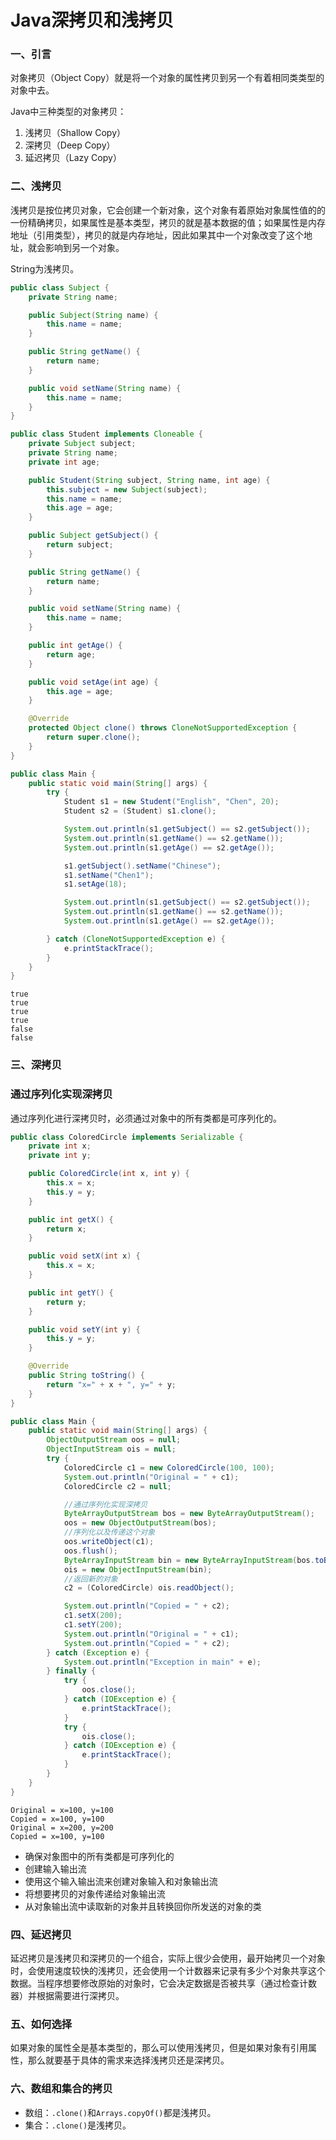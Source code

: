 # Java深拷贝和浅拷贝

### 一、引言

对象拷贝（Object Copy）就是将一个对象的属性拷贝到另一个有着相同类类型的对象中去。

Java中三种类型的对象拷贝：

1. 浅拷贝（Shallow Copy）
2. 深拷贝（Deep Copy）
3. 延迟拷贝（Lazy Copy）

### 二、浅拷贝

浅拷贝是按位拷贝对象，它会创建一个新对象，这个对象有着原始对象属性值的的一份精确拷贝，如果属性是基本类型，拷贝的就是基本数据的值；如果属性是内存地址（引用类型），拷贝的就是内存地址，因此如果其中一个对象改变了这个地址，就会影响到另一个对象。

String为浅拷贝。

```java
public class Subject {
    private String name;

    public Subject(String name) {
        this.name = name;
    }

    public String getName() {
        return name;
    }

    public void setName(String name) {
        this.name = name;
    }
}
```

```java
public class Student implements Cloneable {
    private Subject subject;
    private String name;
    private int age;

    public Student(String subject, String name, int age) {
        this.subject = new Subject(subject);
        this.name = name;
        this.age = age;
    }

    public Subject getSubject() {
        return subject;
    }

    public String getName() {
        return name;
    }

    public void setName(String name) {
        this.name = name;
    }

    public int getAge() {
        return age;
    }

    public void setAge(int age) {
        this.age = age;
    }

    @Override
    protected Object clone() throws CloneNotSupportedException {
        return super.clone();
    }
}
```

```java
public class Main {
    public static void main(String[] args) {
        try {
            Student s1 = new Student("English", "Chen", 20);
            Student s2 = (Student) s1.clone();

            System.out.println(s1.getSubject() == s2.getSubject());
            System.out.println(s1.getName() == s2.getName());
            System.out.println(s1.getAge() == s2.getAge());

            s1.getSubject().setName("Chinese");
            s1.setName("Chen1");
            s1.setAge(18);

            System.out.println(s1.getSubject() == s2.getSubject());
            System.out.println(s1.getName() == s2.getName());
            System.out.println(s1.getAge() == s2.getAge());

        } catch (CloneNotSupportedException e) {
            e.printStackTrace();
        }
    }
}
```

```
true
true
true
true
false
false
```

### 三、深拷贝

### 通过序列化实现深拷贝

通过序列化进行深拷贝时，必须通过对象中的所有类都是可序列化的。

```java
public class ColoredCircle implements Serializable {
    private int x;
    private int y;

    public ColoredCircle(int x, int y) {
        this.x = x;
        this.y = y;
    }

    public int getX() {
        return x;
    }

    public void setX(int x) {
        this.x = x;
    }

    public int getY() {
        return y;
    }

    public void setY(int y) {
        this.y = y;
    }

    @Override
    public String toString() {
        return "x=" + x + ", y=" + y;
    }
}
```

```java
public class Main {
    public static void main(String[] args) {
        ObjectOutputStream oos = null;
        ObjectInputStream ois = null;
        try {
            ColoredCircle c1 = new ColoredCircle(100, 100);
            System.out.println("Original = " + c1);
            ColoredCircle c2 = null;

            //通过序列化实现深拷贝
            ByteArrayOutputStream bos = new ByteArrayOutputStream();
            oos = new ObjectOutputStream(bos);
            //序列化以及传递这个对象
            oos.writeObject(c1);
            oos.flush();
            ByteArrayInputStream bin = new ByteArrayInputStream(bos.toByteArray());
            ois = new ObjectInputStream(bin);
            //返回新的对象
            c2 = (ColoredCircle) ois.readObject();

            System.out.println("Copied = " + c2);
            c1.setX(200);
            c1.setY(200);
            System.out.println("Original = " + c1);
            System.out.println("Copied = " + c2);
        } catch (Exception e) {
            System.out.println("Exception in main" + e);
        } finally {
            try {
                oos.close();
            } catch (IOException e) {
                e.printStackTrace();
            }
            try {
                ois.close();
            } catch (IOException e) {
                e.printStackTrace();
            }
        }
    }
}
```

```
Original = x=100, y=100
Copied = x=100, y=100
Original = x=200, y=200
Copied = x=100, y=100
```

- 确保对象图中的所有类都是可序列化的
- 创建输入输出流
- 使用这个输入输出流来创建对象输入和对象输出流
- 将想要拷贝的对象传递给对象输出流
- 从对象输出流中读取新的对象并且转换回你所发送的对象的类

### 四、延迟拷贝

延迟拷贝是浅拷贝和深拷贝的一个组合，实际上很少会使用，最开始拷贝一个对象时，会使用速度较快的浅拷贝，还会使用一个计数器来记录有多少个对象共享这个数据。当程序想要修改原始的对象时，它会决定数据是否被共享（通过检查计数器）并根据需要进行深拷贝。

### 五、如何选择

如果对象的属性全是基本类型的，那么可以使用浅拷贝，但是如果对象有引用属性，那么就要基于具体的需求来选择浅拷贝还是深拷贝。

### 六、数组和集合的拷贝

- 数组：`.clone()`和`Arrays.copyOf()`都是浅拷贝。
- 集合：`.clone()`是浅拷贝。
